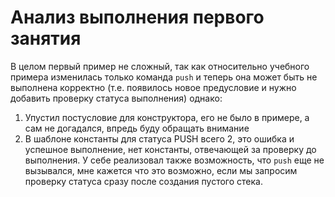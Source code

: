 # Анализ выполнения первого занятия

В целом первый пример не сложный, так как относительно учебного примера изменилась только команда `push`
и теперь она может быть не выполнена корректно (т.е. появилось новое предусловие и нужно добавить проверку статуса выполнения)
однако:

1. Упустил постусловие для конструктора, его не было в примере, а сам не догадался, впредь буду обращать внимание
2. В шаблоне константы для статуса PUSH всего 2, это ошибка и успешное выполнение, нет константы, отвечающей за проверку до выполнения.
У себе реализовал также возможность, что `push` еще не вызывался, мне кажется что это возможно, если мы запросим проверку статуса
сразу после создания пустого стека.
